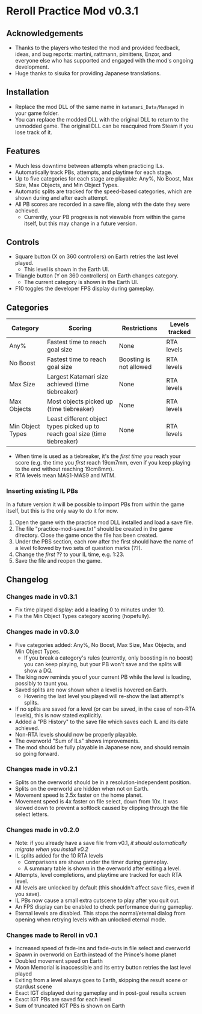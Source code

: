 # Reroll Practice Mod v0.3.1

## Acknowledgements

- Thanks to the players who tested the mod and provided feedback, ideas, and bug reports:
  martini, rattmann, pimittens, Enzor,
  and everyone else who has supported and engaged with the mod's ongoing development.
- Huge thanks to sisuka for providing Japanese translations.

## Installation

- Replace the mod DLL of the same name in `katamari_Data/Managed` in your game folder.
- You can replace the modded DLL with the original DLL to return to the unmodded game. The original DLL can be reacquired from Steam if you lose track of it.

## Features

- Much less downtime between attempts when practicing ILs.
- Automatically track PBs, attempts, and playtime for each stage.
- Up to five categories for each stage are playable: Any%, No Boost, Max Size, Max Objects, and Min Object Types.
- Automatic splits are tracked for the speed-based categories, which are shown during and after each attempt.
- All PB scores are recorded in a save file, along with the date they were achieved.
  - Currently, your PB progress is not viewable from within the game itself, but this may change in a future version.

## Controls

- Square button (X on 360 controllers) on Earth retries the last level played.
  - This level is shown in the Earth UI.
- Triangle button (Y on 360 controllers) on Earth changes category.
  - The current category is shown in the Earth UI.
- F10 toggles the developer FPS display during gameplay.

## Categories

| Category         | Scoring                                                                     | Restrictions            | Levels tracked |
|------------------|-----------------------------------------------------------------------------|-------------------------|----------------|
| Any%             | Fastest time to reach goal size                                             | None                    | RTA levels     |
| No Boost         | Fastest time to reach goal size                                             | Boosting is not allowed | RTA levels     |
| Max Size         | Largest Katamari size achieved (time tiebreaker)                            | None                    | RTA levels     |
| Max Objects      | Most objects picked up (time tiebreaker)                                    | None                    | RTA levels     |
| Min Object Types | Least different object types picked up to reach goal size (time tiebreaker) | None                    | RTA levels     |

- When time is used as a tiebreaker, it's the *first time* you reach your score
  (e.g. the time you *first* reach 19cm7mm, even if you keep playing to the end without reaching 19cm8mm).
- RTA levels mean MAS1-MAS9 and MTM.

### Inserting existing IL PBs

In a future version it will be possible to import PBs from within the game itself,
but this is the only way to do it for now.

1. Open the game with the practice mod DLL installed and load a save file.
2. The file "practice-mod-save.txt" should be created in the game directory. Close the game once the file has been created.
3. Under the PBS section, each row after the first should have the name of a level followed by two sets of question marks (??).
4. Change the *first* ?? to your IL time, e.g. 1:23.
5. Save the file and reopen the game.

## Changelog

### Changes made in v0.3.1
- Fix time played display: add a leading 0 to minutes under 10.
- Fix the Min Object Types category scoring (hopefully).

### Changes made in v0.3.0
- Five categories added: Any%, No Boost, Max Size, Max Objects, and Min Object Types.
  - If you break a category's rules (currently, only boosting in no boost)
    you can keep playing, but your PB won't save and the splits will show a DQ.
- The king now reminds you of your current PB while the level is loading,
  possibly to taunt you.
- Saved splits are now shown when a level is hovered on Earth.
  - Hovering the last level you played will re-show the last attempt's splits.
- If no splits are saved for a level (or can be saved, in the case of non-RTA levels),
  this is now stated explicitly.
- Added a "PB History" to the save file which saves each IL and its date achieved.
- Non-RTA levels should now be properly playable.
- The overworld "Sum of ILs" shows improvements.
- The mod should be fully playable in Japanese now, and should remain so going forward.

### Changes made in v0.2.1

- Splits on the overworld should be in a resolution-independent position.
- Splits on the overworld are hidden when not on Earth.
- Movement speed is 2.5x faster on the home planet.
- Movement speed is 4x faster on file select, down from 10x. It was slowed down to prevent a softlock caused by clipping through the file select letters.

### Changes made in v0.2.0

- Note: if you already have a save file from v0.1, *it should automatically migrate when you install v0.2*
- IL splits added for the 10 RTA levels
  - Comparisons are shown under the timer during gameplay.
  - A summary table is shown in the overworld after exiting a level.
- Attempts, level completions, and playtime are tracked for each RTA level.
- All levels are unlocked by default (this shouldn't affect save files, even if you save).
- IL PBs now cause a small extra cutscene to play after you quit out.
- An FPS display can be enabled to check performance during gameplay.
- Eternal levels are disabled. This stops the normal/eternal dialog from opening when retrying levels with an unlocked eternal mode.

### Changes made to Reroll in v0.1

- Increased speed of fade-ins and fade-outs in file select and overworld
- Spawn in overworld on Earth instead of the Prince's home planet
- Doubled movement speed on Earth
- Moon Memorial is inaccessible and its entry button retries the last level played
- Exiting from a level always goes to Earth, skipping the result scene or stardust scene
- Exact IGT displayed during gameplay and in post-goal results screen
- Exact IGT PBs are saved for each level
- Sum of truncated IGT PBs is shown on Earth
